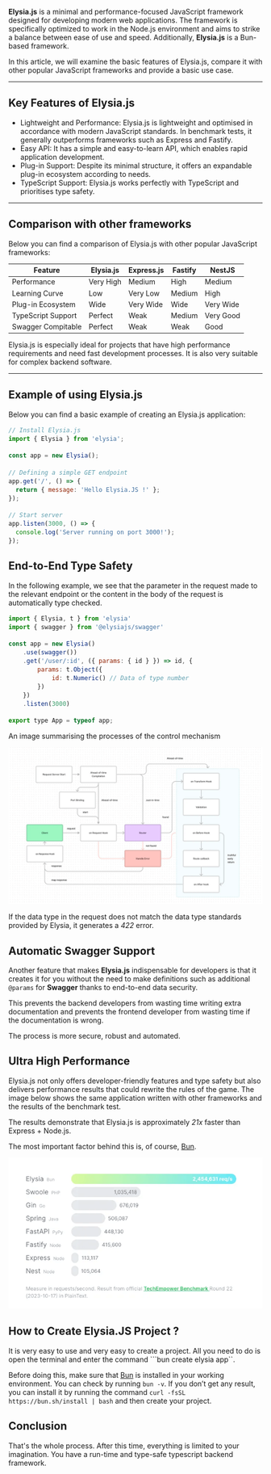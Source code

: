 <strong>Elysia.js</strong> is a minimal and performance-focused JavaScript framework designed for developing modern web applications. The framework is specifically optimized to work in the Node.js environment and aims to strike a balance between ease of use and speed. Additionally, <strong>Elysia.js</strong> is a Bun-based framework.


In this article, we will examine the basic features of Elysia.js, compare it with other popular JavaScript frameworks and provide a basic use case.  

---

## Key Features of Elysia.js  

- Lightweight and Performance: Elysia.js is lightweight and optimised in accordance with modern JavaScript standards. In benchmark tests, it generally outperforms frameworks such as Express and Fastify.  
- Easy API: It has a simple and easy-to-learn API, which enables rapid application development.
- Plug-in Support: Despite its minimal structure, it offers an expandable plug-in ecosystem according to needs.  
- TypeScript Support: Elysia.js works perfectly with TypeScript and prioritises type safety.  

---

## Comparison with other frameworks  

Below you can find a comparison of Elysia.js with other popular JavaScript frameworks:

| Feature            | Elysia.js      | Express.js     | Fastify        | NestJS         |  
|--------------------|-------------------|--------------------|--------------------|--------------------|  
| Performance     | Very High            | Medium               | High             | Medium               |  
| Learning Curve | Low             | Very Low          | Medium               | High             |  
| Plug-in Ecosystem | Wide            | Very Wide          | Wide              | Very Wide          |  
| TypeScript Support | Perfect        | Weak              | Medium                | Very Good            |  
| Swagger Compitable | Perfect        | Weak             | Weak                | Good            |  


Elysia.js is especially ideal for projects that have high performance requirements and need fast development processes. It is also very suitable for complex backend software.

---

## Example of using Elysia.js 

Below you can find a basic example of creating an Elysia.js application:  

```javascript
// Install Elysia.js
import { Elysia } from 'elysia';

const app = new Elysia();

// Defining a simple GET endpoint
app.get('/', () => {
  return { message: 'Hello Elysia.JS !' };
});

// Start server
app.listen(3000, () => {
  console.log('Server running on port 3000!');
});
```


## End-to-End Type Safety 

In the following example, we see that the parameter in the request made to the relevant endpoint or the content in the body of the request is automatically type checked.

```javascript
import { Elysia, t } from 'elysia'
import { swagger } from '@elysiajs/swagger'

const app = new Elysia()
    .use(swagger())
    .get('/user/:id', ({ params: { id } }) => id, {
        params: t.Object({
            id: t.Numeric() // Data of type number
        })
    })
    .listen(3000)

export type App = typeof app;

```

An image summarising the processes of the control mechanism

![elysia-js-life-cycle](https://raw.githubusercontent.com/hypecode-tech/blogs/main/elysia-js-rewriting-the-rules-of-the-game-part-1/elysia-js-life-cycle.webp)


If the data type in the request does not match the data type standards provided by Elysia, it generates a *422* error.


## Automatic Swagger Support

Another feature that makes <strong>Elysia.js</strong> indispensable for developers is that it creates it for you without the need to make definitions such as additional ```@params``` for <strong>Swagger</strong> thanks to end-to-end data security.

This prevents the backend developers from wasting time writing extra documentation and prevents the frontend developer from wasting time if the documentation is wrong.

The process is more secure, robust and automated.

## Ultra High Performance

Elysia.js not only offers developer-friendly features and type safety but also delivers performance results that could rewrite the rules of the game. The image below shows the same application written with other frameworks and the results of the benchmark test.

The results demonstrate that Elysia.js is approximately *21x* faster than Express + Node.js.

The most important factor behind this is, of course, <a href="https://bun.sh/" title="Bun.JS">Bun</a>.

![elysia-js-benchmarks](https://raw.githubusercontent.com/hypecode-tech/blogs/main/elysia-js-rewriting-the-rules-of-the-game-part-1/elysia-js-benchmarks.webp)

## How to Create Elysia.JS Project ?

It is very easy to use and very easy to create a project. All you need to do is open the terminal and enter the command ```bun create elysia app``.

Before doing this, make sure that <a href="https://bun.sh/" title="Bun.JS">Bun</a> is installed in your working environment. You can check by running ```bun -v```. If you don’t get any result, you can install it by running the command ```curl -fsSL https://bun.sh/install | bash``` and then create your project.


## Conclusion

That's the whole process. After this time, everything is limited to your imagination. You have a run-time and type-safe typescript backend framework. 


